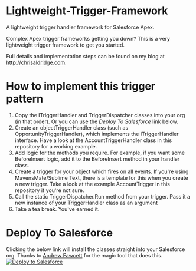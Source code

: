 # Lightweight-Trigger-Framework
<p>A lightweight trigger handler framework for Salesforce Apex.</p> 

<p>Complex Apex trigger frameworks getting you down? This is a very lightweight trigger framework to get you started.</p> 

<p>Full details and implementation steps can be found on my blog at <a href="http://chrisaldridge.com/triggers/lightweight-apex-trigger-framework/" target="_blank">http://chrisaldridge.com</a>.</p>

<h1>How to implement this trigger pattern</h1>
<ol>
	<li>Copy the ITriggerHandler and TriggerDispatcher classes into your org (in that order). Or you can use the <em>Deploy To Salesforce</em> link below.</li>
	<li>Create an objectTriggerHandler class (such as OpportunityTriggerHandler), which implements the ITriggerHandler interface. Have a look at the AccountTriggerHandler class in this repository for a working example.
	<li>Add logic for the methods you require. For example, if you want some BeforeInsert logic, add it to the BeforeInsert method in your handler class.</li>
	<li>Create a trigger for your object which fires on all events. If you're using MavensMate/Sublime Text, there is a template for this when you create a new trigger. Take a look at the example AccountTrigger in this repository if you're not sure.</li>
	<li>Call the static TriggerDispatcher.Run method from your trigger. Pass it a new instance of your TriggerHandler class as an argument</li>
	<li>Take a tea break. You've earned it.</li>
</ol>

<h1>Deploy To Salesforce</h1>
Clicking the below link will install the classes straight into your Salesforce org. Thanks to <a href="http://andyinthecloud.com/2013/09/24/deploy-direct-from-github-to-salesforce/">Andrew Fawcett</a> for the magic tool that does this.<br/>
<a href="https://githubsfdeploy.herokuapp.com?owner=ChrisAldridge&repo=Lightweight-Trigger-Framework" target="_blank">
  <img alt="Deploy to Salesforce"
       src="https://raw.githubusercontent.com/afawcett/githubsfdeploy/master/src/main/webapp/resources/img/deploy.png">
</a>

